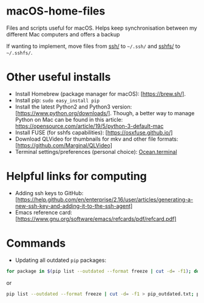 # macOS-home-files
Files and scripts useful for macOS. Helps keep synchronisation between my different Mac computers and offers a backup

If wanting to implement, move files from [ssh/](ssh/) to `~/.ssh/` and [sshfs/](sshfs/) to `~/.sshfs/`.


# Other useful installs

- Install Homebrew (package manager for macOS): [https://brew.sh/].
- Install pip: `sudo easy_install pip`
- Install the latest Python2 and Python3 version: [https://www.python.org/downloads/]. Though, a better way to manage Python on Mac can be found in this article: https://opensource.com/article/19/5/python-3-default-mac
- Install FUSE (for sshfs capabilities): [https://osxfuse.github.io/]
- Download QLVideo for thumbnails for mkv and other file formats: [https://github.com/Marginal/QLVideo]
- Terminal settings/preferences (personal choice): [Ocean.terminal](./Ocean/terminal)


# Helpful links for computing

- Adding ssh keys to GitHub: [https://help.github.com/en/enterprise/2.16/user/articles/generating-a-new-ssh-key-and-adding-it-to-the-ssh-agent]
- Emacs reference card: [https://www.gnu.org/software/emacs/refcards/pdf/refcard.pdf]


# Commands

- Updating all outdated `pip` packages:
```bash
for package in $(pip list --outdated --format freeze | cut -d= -f1); do pip install --upgrade --user $package; done
```

or

```bash
pip list --outdated --format freeze | cut -d= -f1 > pip_outdated.txt; pip install --upgrade --user -r pip_outdated.txt; rm pip_outdated.txt
```